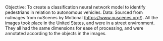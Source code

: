 Objective: To create a classification neural network model to identify pedestrians in relation to autonomous vehicles. 
Data: Sourced from nuImages from nuScenes by Motional (https://www.nuscenes.org/). All the images took place in the United States, and were in a street environment. They all had the same dimensions for ease of processing, and were annotated according to the objects in the images. 
